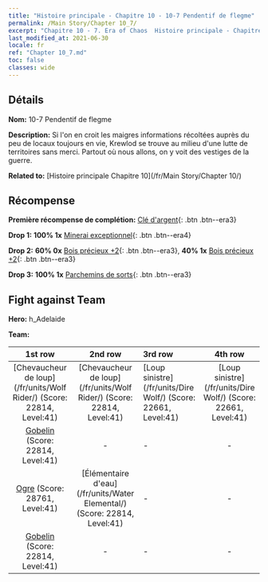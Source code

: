 ```yaml
---
title: "Histoire principale - Chapitre 10 - 10-7 Pendentif de flegme"
permalink: /Main Story/Chapter 10_7/
excerpt: "Chapitre 10 - 7. Era of Chaos  Histoire principale - Chapitre 10_7. 10-7 Pendentif de flegme"
last_modified_at: 2021-06-30
locale: fr
ref: "Chapter 10_7.md"
toc: false
classes: wide
---
```


## Détails

 **Nom:** 10-7 Pendentif de flegme

 **Description:** Si l'on en croit les maigres informations récoltées auprès du peu de locaux toujours en vie, Krewlod se trouve au milieu d'une lutte de territoires sans merci. Partout où nous allons, on y voit des vestiges de la guerre.

 **Related to:** [Histoire principale Chapitre 10](/fr/Main Story/Chapter 10/)

## Récompense

 **Première récompense de complétion:** [Clé d'argent](/ItemsFR/con_693/){: .btn .btn--era3}

 **Drop 1:** **100% 1x** [Minerai exceptionnel](/ItemsFR/mat_33/){: .btn .btn--era4}

 **Drop 2:** **60% 0x** [Bois précieux +2](/ItemsFR/mat_27/){: .btn .btn--era3}, **40% 1x** [Bois précieux +2](/ItemsFR/mat_27/){: .btn .btn--era3}

 **Drop 3:** **100% 1x** [Parchemins de sorts](/ItemsFR/con_694/){: .btn .btn--era3}


## Fight against Team
 **Hero:** h_Adelaide

 **Team:**


  | 1st row | 2nd row | 3rd row | 4th row |
  |:----:|:----:|:----|:----:|
  | [Chevaucheur de loup](/fr/units/Wolf Rider/) (Score: 22814, Level:41)  | [Chevaucheur de loup](/fr/units/Wolf Rider/) (Score: 22814, Level:41)  | [Loup sinistre](/fr/units/Dire Wolf/) (Score: 22661, Level:41)  | [Loup sinistre](/fr/units/Dire Wolf/) (Score: 22661, Level:41)  |
  | [Gobelin](/fr/units/Goblin/) (Score: 22814, Level:41)  | - | - | - |
  | [Ogre](/fr/units/Ogre/) (Score: 28761, Level:41)  | [Élémentaire d'eau](/fr/units/Water Elemental/) (Score: 22814, Level:41)  | - | - |
  | [Gobelin](/fr/units/Goblin/) (Score: 22814, Level:41)  | - | - | - |


